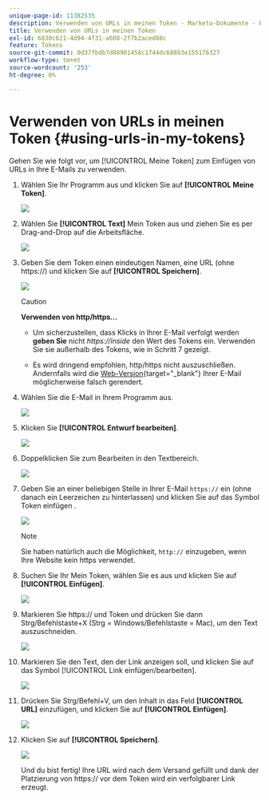 ```yaml
---
unique-page-id: 11382535
description: Verwenden von URLs in meinen Token - Marketo-Dokumente - Produktdokumentation
title: Verwenden von URLs in meinen Token
exl-id: 6830c621-4d94-4f31-a608-2f7b2aced88c
feature: Tokens
source-git-commit: 0d37fbdb7d08901458c1744dc68893e155176327
workflow-type: tm+mt
source-wordcount: '253'
ht-degree: 0%

---
```


# Verwenden von URLs in meinen Token {#using-urls-in-my-tokens}

Gehen Sie wie folgt vor, um [!UICONTROL Meine Token] zum Einfügen von URLs in Ihre E-Mails zu verwenden.

1. Wählen Sie Ihr Programm aus und klicken Sie auf **[!UICONTROL Meine Token]**.

   ![](assets/one-4.png)

1. Wählen Sie **[!UICONTROL Text]** Mein Token aus und ziehen Sie es per Drag-and-Drop auf die Arbeitsfläche.

   ![](assets/two-4.png)

1. Geben Sie dem Token einen eindeutigen Namen, eine URL (ohne https://) und klicken Sie auf **[!UICONTROL Speichern]**.

   ![](assets/three-4.png)

   >[!CAUTION]
   >
   >**Verwenden von http/https…**
   >
   >* Um sicherzustellen, dass Klicks in Ihrer E-Mail verfolgt werden **geben Sie** nicht _https://inside_ den Wert des Tokens ein. Verwenden Sie sie außerhalb des Tokens, wie in Schritt 7 gezeigt.
   >
   >* Es wird dringend empfohlen, http/https nicht auszuschließen. Andernfalls wird die [Web-Version](/help/marketo/product-docs/email-marketing/general/functions-in-the-editor/add-a-view-as-web-page-link-to-an-email.md){target="_blank"} Ihrer E-Mail möglicherweise falsch gerendert.

1. Wählen Sie die E-Mail in Ihrem Programm aus.

   ![](assets/four-3.png)

1. Klicken Sie **[!UICONTROL Entwurf bearbeiten]**.

   ![](assets/five-3.png)

1. Doppelklicken Sie zum Bearbeiten in den Textbereich.

   ![](assets/six-1.png)

1. Geben Sie an einer beliebigen Stelle in Ihrer E-Mail `https://` ein (ohne danach ein Leerzeichen zu hinterlassen) und klicken Sie auf das Symbol Token einfügen .

   ![](assets/seven.png)

   >[!NOTE]
   >
   >Sie haben natürlich auch die Möglichkeit, `http://` einzugeben, wenn Ihre Website kein https verwendet.

1. Suchen Sie Ihr Mein Token, wählen Sie es aus und klicken Sie auf **[!UICONTROL Einfügen]**.

   ![](assets/eight.png)

1. Markieren Sie https:// und Token und drücken Sie dann Strg/Befehlstaste+X (Strg = Windows/Befehlstaste = Mac), um den Text auszuschneiden.

   ![](assets/nine.png)

1. Markieren Sie den Text, den der Link anzeigen soll, und klicken Sie auf das Symbol [!UICONTROL Link einfügen/bearbeiten].

   ![](assets/ten.png)

1. Drücken Sie Strg/Befehl+V, um den Inhalt in das Feld **[!UICONTROL URL]** einzufügen, und klicken Sie auf **[!UICONTROL Einfügen]**.

   ![](assets/eleven.png)

1. Klicken Sie auf **[!UICONTROL Speichern]**.

   ![](assets/twelve.png)

   Und du bist fertig! Ihre URL wird nach dem Versand gefüllt und dank der Platzierung von https:// vor dem Token wird ein verfolgbarer Link erzeugt.
